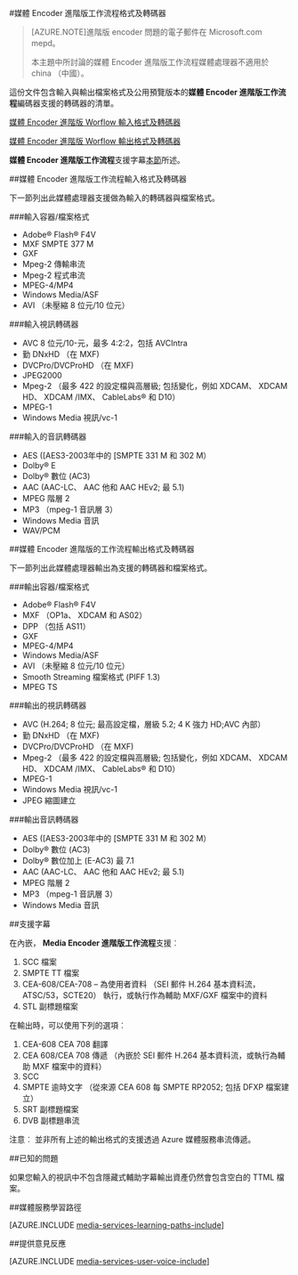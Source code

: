 <properties 
    pageTitle="媒體 Encoder 進階版工作流程格式及轉碼器 |Microsoft Azure" 
    description="本主題提供媒體 Encoder 進階版工作流程格式格式及轉碼器的概觀" 
    services="media-services" 
    documentationCenter="" 
    authors="juliako" 
    manager="erik43" 
    editor=""/>

<tags 
    ms.service="media-services" 
    ms.workload="media" 
    ms.tgt_pltfrm="na" 
    ms.devlang="na" 
    ms.topic="article" 
    ms.date="09/26/2016"    
    ms.author="juliako;anilmur"/>

#<a name="media-encoder-premium-workflow-formats-and-codecs"></a>媒體 Encoder 進階版工作流程格式及轉碼器


>[AZURE.NOTE]進階版 encoder 問題的電子郵件在 Microsoft.com mepd。
>
>本主題中所討論的媒體 Encoder 進階版工作流程媒體處理器不適用於 china （中國）。 

這份文件包含輸入與輸出檔案格式及公用預覽版本的**媒體 Encoder 進階版工作流程**編碼器支援的轉碼器的清單。

[媒體 Encoder 進階版 Worflow 輸入格式及轉碼器](#input_formats)

[媒體 Encoder 進階版 Worflow 輸出格式及轉碼器](#output_formats)

**媒體 Encoder 進階版工作流程**支援字幕[本節](#closed_captioning)所述。 


##<a id="input_formats"></a>媒體 Encoder 進階版工作流程輸入格式及轉碼器

下一節列出此媒體處理器支援做為輸入的轉碼器與檔案格式。

###<a name="input-containerfile-formats"></a>輸入容器/檔案格式

- Adobe® Flash® F4V
- MXF SMPTE 377 M
- GXF
- Mpeg-2 傳輸串流
- Mpeg-2 程式串流
- MPEG-4/MP4
- Windows Media/ASF
- AVI （未壓縮 8 位元/10 位元）

###<a name="input-video-codecs"></a>輸入視訊轉碼器

- AVC 8 位元/10-元，最多 4:2:2，包括 AVCIntra
- 勤 DNxHD （在 MXF)
- DVCPro/DVCProHD （在 MXF)
- JPEG2000
- Mpeg-2 （最多 422 的設定檔與高層級; 包括變化，例如 XDCAM、 XDCAM HD、 XDCAM /IMX、 CableLabs® 和 D10）
- MPEG-1
- Windows Media 視訊/vc-1

###<a name="input-audio-codecs"></a>輸入的音訊轉碼器

- AES ([AES3-2003年中的 [SMPTE 331 M 和 302 M）
- Dolby® E
- Dolby® 數位 (AC3)
- AAC (AAC-LC、 AAC 他和 AAC HEv2; 最 5.1)
- MPEG 階層 2
- MP3 （mpeg-1 音訊層 3）
- Windows Media 音訊
- WAV/PCM
 
##<a id="output_format"></a>媒體 Encoder 進階版的工作流程輸出格式及轉碼器

下一節列出此媒體處理器輸出為支援的轉碼器和檔案格式。

###<a name="output-containerfile-formats"></a>輸出容器/檔案格式

- Adobe® Flash® F4V
- MXF （OP1a、 XDCAM 和 AS02）
- DPP （包括 AS11）
- GXF
- MPEG-4/MP4
- Windows Media/ASF
- AVI （未壓縮 8 位元/10 位元）
- Smooth Streaming 檔案格式 (PIFF 1.3)
- MPEG TS 


###<a name="output-video-codecs"></a>輸出的視訊轉碼器

- AVC (H.264; 8 位元; 最高設定檔，層級 5.2; 4 K 強力 HD;AVC 內部）
- 勤 DNxHD （在 MXF)
- DVCPro/DVCProHD （在 MXF)
- Mpeg-2 （最多 422 的設定檔與高層級; 包括變化，例如 XDCAM、 XDCAM HD、 XDCAM /IMX、 CableLabs® 和 D10）
- MPEG-1
- Windows Media 視訊/vc-1
- JPEG 縮圖建立

###<a name="output-audio-codecs"></a>輸出音訊轉碼器

- AES ([AES3-2003年中的 [SMPTE 331 M 和 302 M）
- Dolby® 數位 (AC3)
- Dolby® 數位加上 (E-AC3) 最 7.1
- AAC (AAC-LC、 AAC 他和 AAC HEv2; 最 5.1)
- MPEG 階層 2
- MP3 （mpeg-1 音訊層 3）
- Windows Media 音訊

##<a id="closed_captioning"></a>支援字幕

在內嵌， **Media Encoder 進階版工作流程**支援︰

1. SCC 檔案
1. SMPTE TT 檔案
1. CEA-608/CEA-708 – 為使用者資料 （SEI 郵件 H.264 基本資料流，ATSC/53，SCTE20） 執行，或執行作為輔助 MXF/GXF 檔案中的資料
1. STL 副標題檔案

在輸出時，可以使用下列的選項︰

1. CEA-608 CEA 708 翻譯
1. CEA 608/CEA 708 傳遞 （內嵌於 SEI 郵件 H.264 基本資料流，或執行為輔助 MXF 檔案中的資料）
1. SCC
1. SMPTE 逾時文字 （從來源 CEA 608 每 SMPTE RP2052; 包括 DFXP 檔案建立）
1. SRT 副標題檔案
1. DVB 副標題串流

注意︰ 並非所有上述的輸出格式的支援透過 Azure 媒體服務串流傳遞。

##<a name="known-issues"></a>已知的問題

如果您輸入的視訊中不包含隱藏式輔助字幕輸出資產仍然會包含空白的 TTML 檔案。 


##<a name="media-services-learning-paths"></a>媒體服務學習路徑

[AZURE.INCLUDE [media-services-learning-paths-include](../../includes/media-services-learning-paths-include.md)]

##<a name="provide-feedback"></a>提供意見反應

[AZURE.INCLUDE [media-services-user-voice-include](../../includes/media-services-user-voice-include.md)]
